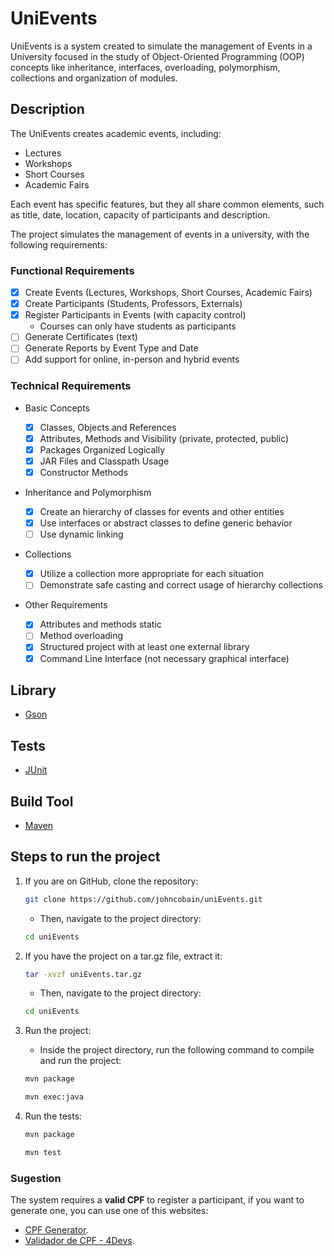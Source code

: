# UniEvents

UniEvents is a system created to simulate the management of Events in a University focused in the study of Object-Oriented Programming (OOP) concepts like inheritance, interfaces, overloading, polymorphism, collections and organization of modules.

## Description

The UniEvents creates academic events, including:

- Lectures
- Workshops
- Short Courses
- Academic Fairs

Each event has specific features, but they all share common elements, such as title, date, location, capacity of participants and description.

The project simulates the management of events in a university, with the following requirements:

### Functional Requirements

- [x] Create Events (Lectures, Workshops, Short Courses, Academic Fairs)
- [x] Create Participants (Students, Professors, Externals)
- [x] Register Participants in Events (with capacity control)
  - Courses can only have students as participants
- [ ] Generate Certificates (text)
- [ ] Generate Reports by Event Type and Date
- [ ] Add support for online, in-person and hybrid events

### Technical Requirements

- Basic Concepts

  - [x] Classes, Objects and References
  - [x] Attributes, Methods and Visibility (private, protected, public)
  - [x] Packages Organized Logically
  - [x] JAR Files and Classpath Usage
  - [x] Constructor Methods

- Inheritance and Polymorphism

  - [x] Create an hierarchy of classes for events and other entities
  - [x] Use interfaces or abstract classes to define generic behavior
  - [ ] Use dynamic linking

- Collections

  - [x] Utilize a collection more appropriate for each situation
  - [ ] Demonstrate safe casting and correct usage of hierarchy collections

- Other Requirements
  - [x] Attributes and methods static
  - [ ] Method overloading
  - [x] Structured project with at least one external library
  - [x] Command Line Interface (not necessary graphical interface)

## Library

- [Gson](https://central.sonatype.com/artifact/com.google.code.gson/gson)

## Tests

- [JUnit](https://junit.org/junit5/)

## Build Tool

- [Maven](https://maven.apache.org/)

## Steps to run the project

1. If you are on GitHub, clone the repository:

   ```bash
   git clone https://github.com/johncobain/uniEvents.git
   ```

   - Then, navigate to the project directory:

   ```bash
   cd uniEvents
   ```

2. If you have the project on a tar.gz file, extract it:

   ```bash
   tar -xvzf uniEvents.tar.gz
   ```

   - Then, navigate to the project directory:

   ```bash
   cd uniEvents
   ```

3. Run the project:

   - Inside the project directory, run the following command to compile and run the project:

   ```bash
   mvn package
   ```

   ```bash
   mvn exec:java
   ```

4. Run the tests:

   ```bash
   mvn package
   ```

   ```bash
   mvn test
   ```

### Sugestion

The system requires a **valid CPF** to register a participant, if you want to generate one, you can use one of this websites:

- [CPF Generator](https://www.cpfgenerator.net/).
- [Validador de CPF - 4Devs](https://www.4devs.com.br/validador_cpf).
